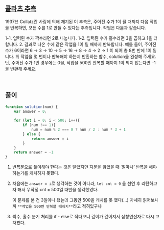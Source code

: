 ## [콜라츠 추측](https://school.programmers.co.kr/learn/courses/30/lessons/12943)
1937년 Collatz란 사람에 의해 제기된 이 추측은, 주어진 수가 1이 될 때까지 다음 작업을 반복하면, 모든 수를 1로 만들 수 있다는 추측입니다. 작업은 다음과 같습니다.

1-1. 입력된 수가 짝수라면 2로 나눕니다. 
1-2. 입력된 수가 홀수라면 3을 곱하고 1을 더합니다. 
2. 결과로 나온 수에 같은 작업을 1이 될 때까지 반복합니다. 
예를 들어, 주어진 수가 6이라면 6 → 3 → 10 → 5 → 16 → 8 → 4 → 2 → 1 이 되어 총 8번 만에 1이 됩니다. 위 작업을 몇 번이나 반복해야 하는지 반환하는 함수, solution을 완성해 주세요. 단, 주어진 수가 1인 경우에는 0을, 작업을 500번 반복할 때까지 1이 되지 않는다면 –1을 반환해 주세요.

<br>

## 풀이
```javascript
function solution(num) {
    var answer = 0;
    
    for (let i = 0; i < 500; i++){
        if (num !== 1){
            num = num % 2 === 0 ? num / 2 : num * 3 + 1
        } else {
            return answer = i
        }
    }
    return answer = -1
}
```

1. 반복문으로 풀이해야 한다는 것은 알았지만 지문을 읽었을 때 ‘얼마나’ 반복을 해야하는가를 캐치하지 못했다. 
2. 처음에는 `answer = i`로 생각하는 것이 아니라, `let cnt = 0` 을 선언 후 리턴하고자 해서 무작정 cnt = 500일 때만을 생각했었다.
    
    이 문제를 본 건 3일이나 됐는데 그동안 500을 캐치를 못 했다(…) 자세히 읽어보니까 `**작업을 500번 반복할 때까지**`라고 적혀있구나
    
3. 짝수, 홀수 분기 처리를 if - else로 적다보니 깊이가 깊어져서 삼항연산자로 다시 고쳐봤다.